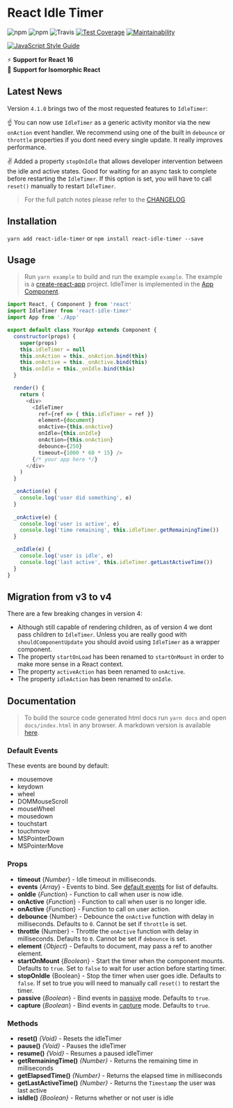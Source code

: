 # React Idle Timer

![npm](https://img.shields.io/npm/v/react-idle-timer.svg)
![npm](https://img.shields.io/npm/dt/react-idle-timer.svg)
![Travis](https://img.shields.io/travis/SupremeTechnopriest/react-idle-timer.svg)
[![Test Coverage](https://api.codeclimate.com/v1/badges/df30651fb377f18aeb63/test_coverage)](https://codeclimate.com/github/SupremeTechnopriest/react-idle-timer/test_coverage)
[![Maintainability](https://api.codeclimate.com/v1/badges/df30651fb377f18aeb63/maintainability)](https://codeclimate.com/github/SupremeTechnopriest/react-idle-timer/maintainability)

[![JavaScript Style Guide](https://cdn.rawgit.com/standard/standard/master/badge.svg)](https://github.com/standard/standard)

⚡️ **Support for React 16**<br/>
🚀 **Support for Isomorphic React**

## Latest News

Version `4.1.0` brings two of the most requested features to `IdleTimer`: 

☝️ You can now use `IdleTimer` as a generic activity monitor via the new `onAction` event handler.  We recommend using one of the built in `debounce` or `throttle` properties if you dont need every single update.  It really improves performance. 

✌️ Added a property `stopOnIdle` that allows developer intervention between the idle and active states.  Good for waiting for an async task to complete before restarting the `IdleTimer`.  If this option is set, you will have to call `reset()` manually to restart `IdleTimer`.

>  For the full patch notes please refer to the [CHANGELOG](https://github.com/SupremeTechnopriest/react-idle-timer/blob/master/CHANGELOG.md)

## Installation
`yarn add react-idle-timer`
or
`npm install react-idle-timer --save`

## Usage

> Run `yarn example` to build and run the example `example`. The example is a [create-react-app](https://github.com/facebook/create-react-app) project. IdleTimer is implemented in the [App Component](https://github.com/SupremeTechnopriest/react-idle-timer/blob/master/example/src/App.js).

```javascript
import React, { Component } from 'react'
import IdleTimer from 'react-idle-timer'
import App from './App'

export default class YourApp extends Component {
  constructor(props) {
    super(props)
    this.idleTimer = null
    this.onAction = this._onAction.bind(this)
    this.onActive = this._onActive.bind(this)
    this.onIdle = this._onIdle.bind(this)
  }

  render() {
    return (
      <div>
        <IdleTimer
          ref={ref => { this.idleTimer = ref }}
          element={document}
		  onActive={this.onActive}
          onIdle={this.onIdle}
          onAction={this.onAction}
		  debounce={250}
          timeout={1000 * 60 * 15} />
		{/* your app here */}
      </div>
    )
  }

  _onAction(e) {
    console.log('user did something', e)
  }
  
  _onActive(e) {
    console.log('user is active', e)
    console.log('time remaining', this.idleTimer.getRemainingTime())
  }

  _onIdle(e) {
    console.log('user is idle', e)
    console.log('last active', this.idleTimer.getLastActiveTime())
  }
}
```

## Migration from v3 to v4

There are a few breaking changes in version 4:

- Although still capable of rendering children, as of version 4 we dont pass children to `IdleTimer`. Unless you are really good with `shouldComponentUpdate` you should avoid using `IdleTimer` as a wrapper component.
- The property `startOnLoad` has been renamed to `startOnMount` in order to make more sense in a React context.
- The property `activeAction` has been renamed to `onActive`.
- The property `idleAction` has been renamed to `onIdle`.

## Documentation

> To build the source code generated html docs run `yarn docs` and open `docs/index.html` in any browser.  A markdown version is available [here](https://github.com/SupremeTechnopriest/react-idle-timer/blob/master/DOCS.md).

### Default Events
These events are bound by default:
- mousemove
- keydown
- wheel
- DOMMouseScroll
- mouseWheel
- mousedown
- touchstart
- touchmove
- MSPointerDown
- MSPointerMove

### Props
- **timeout** {*Number*} - Idle timeout in milliseconds.
- **events** {*Array*} - Events to bind. See [default events](https://github.com/SupremeTechnopriest/react-idle-timer/blob/master/src/index.js#L36-L47) for list of defaults.
- **onIdle** {*Function*} - Function to call when user is now idle.
- **onActive** {*Function*} - Function to call when user is no longer idle.
- **onActive** {*Function*} - Function to call on user action.
- **debounce** {Number} - Debounce the `onActive` function with delay in milliseconds.  Defaults to `0`. Cannot be set if `throttle` is set.
- **throttle** {Number} - Throttle the `onActive` function with delay in milliseconds. Defaults to `0`. Cannot be set if `debounce` is set.
- **element** {*Object*} - Defaults to document, may pass a ref to another element.
- **startOnMount** {*Boolean*} - Start the timer when the component mounts.  Defaults to `true`. Set to `false` to wait for user action before starting timer.
- **stopOnIdle** {Boolean} - Stop the timer when user goes idle. Defaults to `false`.  If set to true you will need to manually call `reset()` to restart the timer.
- **passive** {*Boolean*} - Bind events in [passive](https://developer.mozilla.org/en-US/docs/Web/API/EventTarget/addEventListener) mode. Defaults to  `true`.
- **capture** {*Boolean*} - Bind events in [capture](https://developer.mozilla.org/en-US/docs/Web/API/EventTarget/addEventListener) mode. Defaults to  `true`.

### Methods
- **reset()** *{Void}* - Resets the idleTimer
- **pause()** *{Void}* - Pauses the idleTimer
- **resume()** *{Void}* - Resumes a paused idleTimer
- **getRemainingTime()** *{Number}* - Returns the remaining time in milliseconds
- **getElapsedTime()** *{Number}* - Returns the elapsed time in milliseconds
- **getLastActiveTime()** *{Number}* - Returns the `Timestamp` the user was last active
- **isIdle()** *{Boolean}* - Returns whether or not user is idle
